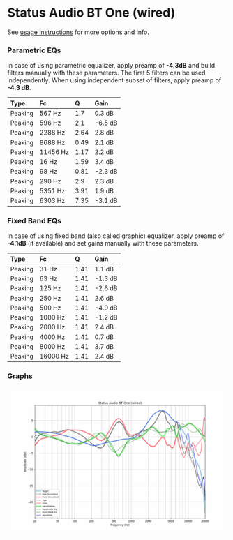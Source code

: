 # Status Audio BT One (wired)
See [usage instructions](https://github.com/jaakkopasanen/AutoEq#usage) for more options and info.

### Parametric EQs
In case of using parametric equalizer, apply preamp of **-4.3dB** and build filters manually
with these parameters. The first 5 filters can be used independently.
When using independent subset of filters, apply preamp of **-4.3 dB**.

| Type    | Fc       |    Q | Gain    |
|:--------|:---------|:-----|:--------|
| Peaking | 567 Hz   | 1.7  | 0.3 dB  |
| Peaking | 596 Hz   | 2.1  | -6.5 dB |
| Peaking | 2288 Hz  | 2.64 | 2.8 dB  |
| Peaking | 8688 Hz  | 0.49 | 2.1 dB  |
| Peaking | 11456 Hz | 1.17 | 2.2 dB  |
| Peaking | 16 Hz    | 1.59 | 3.4 dB  |
| Peaking | 98 Hz    | 0.81 | -2.3 dB |
| Peaking | 290 Hz   | 2.9  | 2.3 dB  |
| Peaking | 5351 Hz  | 3.91 | 1.9 dB  |
| Peaking | 6303 Hz  | 7.35 | -3.1 dB |

### Fixed Band EQs
In case of using fixed band (also called graphic) equalizer, apply preamp of **-4.1dB**
(if available) and set gains manually with these parameters.

| Type    | Fc       |    Q | Gain    |
|:--------|:---------|:-----|:--------|
| Peaking | 31 Hz    | 1.41 | 1.1 dB  |
| Peaking | 63 Hz    | 1.41 | -1.3 dB |
| Peaking | 125 Hz   | 1.41 | -2.6 dB |
| Peaking | 250 Hz   | 1.41 | 2.6 dB  |
| Peaking | 500 Hz   | 1.41 | -4.9 dB |
| Peaking | 1000 Hz  | 1.41 | -1.2 dB |
| Peaking | 2000 Hz  | 1.41 | 2.4 dB  |
| Peaking | 4000 Hz  | 1.41 | 0.7 dB  |
| Peaking | 8000 Hz  | 1.41 | 3.7 dB  |
| Peaking | 16000 Hz | 1.41 | 2.4 dB  |

### Graphs
![](./Status%20Audio%20BT%20One%20(wired).png)